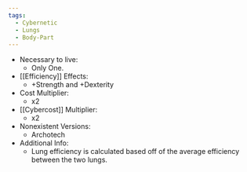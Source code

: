 ```yaml
---
tags:
  - Cybernetic
  - Lungs
  - Body-Part
---
```

* Necessary to live:
	* Only One.
* [[Efficiency]] Effects:
	* +Strength and +Dexterity
* Cost Multiplier:
	* x2
* [[Cybercost]] Multiplier:
	* x2
* Nonexistent Versions:
	* Archotech
* Additional Info:
	* Lung efficiency is calculated based off of the average efficiency between the two lungs.